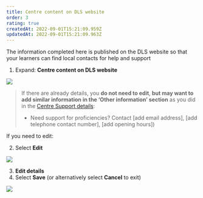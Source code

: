 ```yaml
---
title: Centre content on DLS website
order: 3
rating: true
createdAt: 2022-09-01T15:21:09.959Z
updatedAt: 2022-09-01T15:21:09.963Z
---
```

The information completed here is published on the DLS website so that your learners can find local contacts for help and support

1. Expand: **Centre content on DLS website**

![](/img/ccm-ca_centre-configuration_centre-content-on-website.png)

> If there are already details, you **do not need to edit**, **but may want to add similar information in the ‘Other information’ section** as you did in the [Centre Support details](/user-guide/centremanager/02-centre-management/configuring-centre-details/edit-centre-details):
>
> * Need support for proficiencies? Contact \[add email address], \[add telephone contact number], \[add opening hours])

If you need to edit:

2. Select **Edit** 

![](/img/ccm-ca_centre-configuration_centre-content-on-website_edit.png)

3. **Edit details**
4. Select **Save** (or alternatively select **Cancel** to exit)

![](/img/ccm-ca_centre-configuration_centre-content-on-website_edit-details.png)